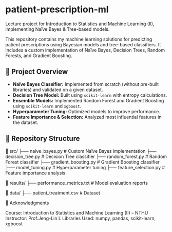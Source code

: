 # patient-prescription-ml
Lecture project for Introduction to Statistics and Machine Learning (II), implementing Naïve Bayes &amp; Tree-based models.

This repository contains my machine learning solutions for predicting patient prescriptions using Bayesian models and tree-based classifiers. It includes a custom implementation of Naïve Bayes, Decision Trees, Random Forests, and Gradient Boosting.

## 📌 Project Overview
- **Naïve Bayes Classifier:** Implemented from scratch (without pre-built libraries) and validated on a given dataset.
- **Decision Tree Model:** Built using `scikit-learn` with entropy calculations.
- **Ensemble Models:** Implemented Random Forest and Gradient Boosting using `scikit-learn` and `xgboost`.
- **Hyperparameter Tuning:** Optimized models to improve performance.
- **Feature Importance & Selection:** Analyzed most influential features in the dataset.

## 📂 Repository Structure
📂 src/ 
├── naive_bayes.py # Custom Naïve Bayes implementation 
├── decision_tree.py # Decision Tree classifier 
├── random_forest.py # Random Forest classifier 
├── gradient_boosting.py # Gradient Boosting classifier 
├── model_tuning.py # Hyperparameter tuning 
├── feature_selection.py # Feature importance analysis 

📂 results/ 
├── performance_metrics.txt # Model evaluation reports 

📂 data/ 
├── patient_treatment.csv # Dataset

📜 Acknowledgments

Course: Introduction to Statistics and Machine Learning (II) – NTHU
Instructor: Prof.Jeng-Lin L
Libraries Used: numpy, pandas, scikit-learn, xgboost
